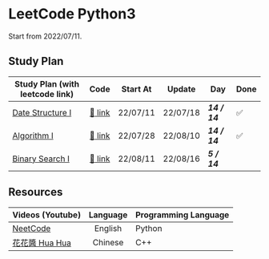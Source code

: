# LeetCode Python3

Start from 2022/07/11.

## Study Plan

| Study Plan (with leetcode link)                                     |               Code               | Start At | Update   | Day           | Done               |
| ------------------------------------------------------------------- | :------------------------------: | -------- | -------- | ------------- | ------------------ |
| [Date Structure I](https://leetcode.com/study-plan/data-structure/) |      [:link: link](./ds-1/)      | 22/07/11 | 22/07/18 | **_14 / 14_** | :white_check_mark: |
| [Algorithm I](https://leetcode.com/study-plan/algorithm/)           |     [:link: link](./algo-1/)     | 22/07/28 | 22/08/10 | **_14 / 14_** | :white_check_mark: |
| [Binary Search I](https://leetcode.com/study-plan/binary-search/)   | [:link: link](./binarysearch-1/) | 22/08/11 | 22/08/16 | **_5 / 14_**  |                    |

## Resources

| Videos (Youtube)                                           | Language | Programming Language |
| ---------------------------------------------------------- | :------: | -------------------- |
| [NeetCode](https://www.youtube.com/c/NeetCode)             | English  | Python               |
| [花花醬 Hua Hua](https://www.youtube.com/c/HuaHuaLeetCode) | Chinese  | C++                  |
